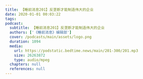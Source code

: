 ```yaml
---
title: 【睡前消息201】反垄断才能制造伟大的企业
date: 2020-01-01 00:03:22
tags:
podcast:
  subtitle: 【睡前消息201】反垄断才能制造伟大的企业
  authors: ['《睡前消息》编辑部']
  cover: /podcasts/main/assets/logo.png
  duration: 1094
  media:
    url: https://podstatic.bedtime.news/main/201-300/201.mp3
    size: 26263872
    type: audio/mpeg
  chapters: null
  references: null
---
```

